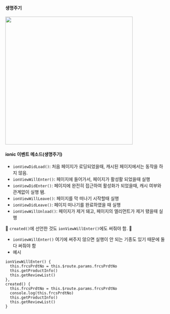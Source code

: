 #### 생명주기 

<img width="400" src="https://user-images.githubusercontent.com/86812098/163714794-e5600bdc-58e7-4b7f-a6a7-8ab4b807ed8c.png">

#### ionic 이벤트 메소드(생명주기)
+ `ionViewDidLoad()`: 처음 페이지가 로딩되었을때, 캐시된 페이지에서는 동작을 하지 않음.
+ `ionViewWillEnter()`: 페이지에 들어가서, 페이지가 활성활 되었을때 실행
+ `ionViewDidEnter()`: 페이지에 완전히 접근하여 활성화가 되었을때, 캐시 여부와 관계없이 실행 됌.
+ `ionViewWillLeave()`:	페이지를 막 떠나기 시작할때 실행
+ `ionViewDidLeave()`: 페이지 떠나기를 완료하였을 때 실행
+ `ionViewWillUnload()`: 페이지가 제거 돼고, 페이지의 엘리먼트가 제거 됐을때 실행

🎈 `created()`에 선언한 것도 `ionViewWillEnter()`에도 써줘야 함. 🎈
+ `ionViewWillEnter()` 여기에 써주지 않으면 실행이 안 되는 기종도 있기 때문에 둘다 써줘야 함
+ 예시
```node
ionViewWillEnter() {
  this.frcsPrdtNo = this.$route.params.frcsPrdtNo
  this.getProductInfo()
  this.getReviewList()
},
created() {
  this.frcsPrdtNo = this.$route.params.frcsPrdtNo
  console.log(this.frcsPrdtNo)
  this.getProductInfo()
  this.getReviewList()
}
```

